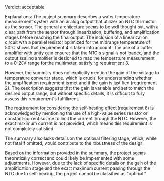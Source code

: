 Verdict: acceptable

Explanations: 
The project summary describes a water temperature measurement system with an analog output that utilizes an NTC thermistor as the sensor. The general architecture seems to be well thought out, with a clear path from the sensor through linearization, buffering, and amplification stages before reaching the final output. The inclusion of a linearization circuit with a parallel resistor optimized for the midrange temperature of 50°C shows that requirement 4 is taken into account. The use of a buffer amplifier with unity gain ensures that the NTC's signal is not loaded, and the output scaling amplifier is designed to map the temperature measurement to a 0-20V range for the multimeter, satisfying requirement 3.

However, the summary does not explicitly mention the gain of the voltage to temperature converter stage, which is crucial for understanding whether the amplification requirement is met and if the gain is justified (requirement 2). The description suggests that the gain is variable and set to match the desired output range, but without specific details, it is difficult to fully assess this requirement's fulfillment.

The requirement for considering the self-heating effect (requirement 8) is acknowledged by mentioning the use of a high-value series resistor or constant-current source to limit the current through the NTC. However, the exact maximum current is not provided, which means this requirement is not completely satisfied.

The summary also lacks details on the optional filtering stage, which, while not fatal if omitted, would contribute to the robustness of the design.

Based on the information provided in the summary, the project seems theoretically correct and could likely be implemented with some adjustments. However, due to the lack of specific details on the gain of the amplification stage and the exact maximum current passing through the NTC due to self-heating, the project cannot be classified as "optimal."
